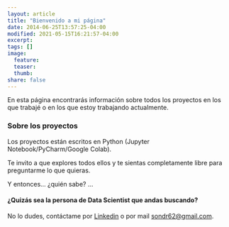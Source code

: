 ```yaml
---
layout: article
title: "Bienvenido a mi página"
date: 2014-06-25T13:57:25-04:00
modified: 2021-05-15T16:21:57-04:00
excerpt:
tags: []
image:
  feature:
  teaser:
  thumb:
share: false
---
```


En esta página encontrarás información sobre todos los proyectos en los que trabajé o en los que estoy trabajando actualmente. 


### Sobre los proyectos

Los proyectos están escritos en Python (Jupyter Notebook/PyCharm/Google Colab). 

Te invito a que explores todos ellos y te sientas completamente libre para preguntarme lo que quieras.

Y entonces... ¿quién sabe? ...



#### ¿Quizás sea la persona de Data Scientist que andas buscando?

No lo dudes, contáctame por [Linkedin](https://www.linkedin.com/in/sonia-dosio-revenga-17812245) o por mail sondr62@gmail.com.
